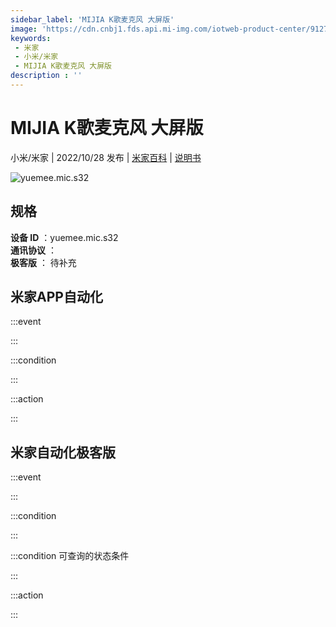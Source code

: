 ```yaml
---
sidebar_label: 'MIJIA K歌麦克风 大屏版'
image: 'https://cdn.cnbj1.fds.api.mi-img.com/iotweb-product-center/912728ddcc2c53138ef4aaed5be0097a_1661751877776.png?GalaxyAccessKeyId=AKVGLQWBOVIRQ3XLEW&Expires=9223372036854775807&Signature=l1X5BeHZENZzJLfZ2SqZrkJcHTI='
keywords: 
 - 米家
 - 小米/米家
 - MIJIA K歌麦克风 大屏版
description : ''
---
```

# MIJIA K歌麦克风 大屏版

小米/米家 | 2022/10/28 发布 | [米家百科](https://home.mi.com/webapp/content/baike/product/index.html?model=yuemee.mic.s32) | [说明书](https://home.mi.com/views/introduction.html?model=yuemee.mic.s32&region=cn)

![yuemee.mic.s32](https://cdn.cnbj1.fds.api.mi-img.com/iotweb-product-center/912728ddcc2c53138ef4aaed5be0097a_1661751877776.png?GalaxyAccessKeyId=AKVGLQWBOVIRQ3XLEW&Expires=9223372036854775807&Signature=l1X5BeHZENZzJLfZ2SqZrkJcHTI=)

## 规格  
> 
**设备 ID** ：yuemee.mic.s32  
**通讯协议** ：  
**极客版**  ： 待补充 


## 米家APP自动化  

:::event  

:::

:::condition  

:::

:::action   

:::

## 米家自动化极客版  

:::event  

:::

:::condition  

:::

:::condition 可查询的状态条件  

:::

:::action  

:::

        
